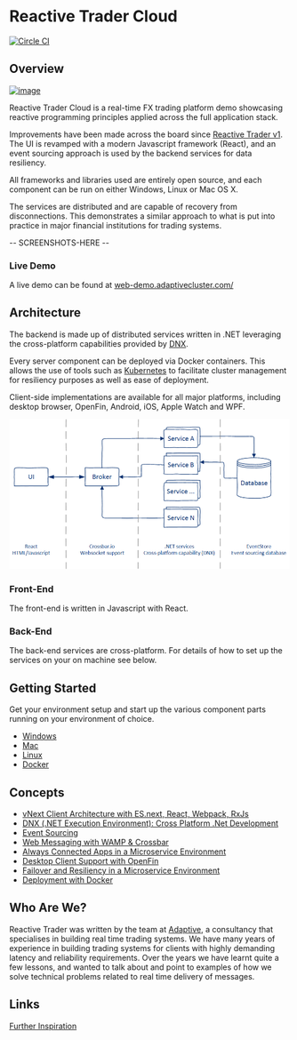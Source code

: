 # Reactive Trader Cloud

[![Circle CI](https://circleci.com/gh/AdaptiveConsulting/ReactiveTraderCloud.svg?style=svg&circle-token=801547883329d22e505634493b58b26fbb742e46)](https://circleci.com/gh/AdaptiveConsulting/ReactiveTraderCloud)

## Overview

[![image](https://raw.githubusercontent.com/AdaptiveConsulting/ReactiveTrader/master/images/adaptive-logo.png)](http://weareadaptive.com/)

Reactive Trader Cloud is a real-time FX trading platform demo showcasing reactive programming principles applied across the full application stack.

Improvements have been made across the board since [Reactive Trader v1](https://github.com/AdaptiveConsulting/ReactiveTrader). The UI is revamped with a modern Javascript framework (React), and an event sourcing approach is used by the backend services for data resiliency.

All frameworks and libraries used are entirely open source, and each component can be run on either Windows, Linux or Mac OS X.

The services are distributed and are capable of recovery from disconnections. This demonstrates a similar approach to what is put into practice in major financial institutions for trading systems.

-- SCREENSHOTS-HERE --

### Live Demo
A live demo can be found at [web-demo.adaptivecluster.com/](http://web-demo.adaptivecluster.com/)

## Architecture

The backend is made up of distributed services written in .NET leveraging the cross-platform capabilities provided by [DNX](https://github.com/aspnet/dnx).

Every server component can be deployed via Docker containers. This allows the use of tools such as [Kubernetes](http://kubernetes.io/) to facilitate cluster management for resiliency purposes as well as ease of deployment.

Client-side implementations are available for all major platforms, including desktop browser, OpenFin, Android, iOS, Apple Watch and WPF.

![Architecture Overview](docs/ArchitectureOverview.png)

### Front-End

The front-end is written in Javascript with React. 

### Back-End

The back-end services are cross-platform. For details of how to set up the services on your on machine see below.

## Getting Started

Get your environment setup and start up the various component parts running on your environment of choice. 

+ [Windows](docs/setup/windows-setup.md)
+ [Mac](docs/setup/macos-setup.md)
+ [Linux](docs/setup/linux-setup.md)
+ [Docker](docs/setup/docker-setup.md)

## Concepts

+ [vNext Client Architecture with ES.next, React, Webpack, RxJs](docs/articles/vNextClientArchitecture.md)
+ [DNX (.NET Execution Environment): Cross Platform .Net Development](docs/articles/dnx.md)
+ [Event Sourcing](docs/articles/eventSourcing.md)
+ [Web Messaging with WAMP & Crossbar](docs/articles/webMessaging.md)
+ [Always Connected Apps in a Microservice Environment](docs/articles/alwaysConnectedApps.md)
+ [Desktop Client Support with OpenFin](docs/articles/desktopClientWithOpenFin.md)
+ [Failover and Resiliency in a Microservice Environment](docs/articles/failOverAndResiliency.md)
+ [Deployment with Docker](docs/articles/deploymentWithDocker.md)

## Who Are We?

Reactive Trader was written by the team at [Adaptive](http://weareadaptive.com/), a consultancy that specialises in building real time trading systems. We have many years of experience in building trading systems for clients with highly demanding latency and reliability requirements. Over the years we have learnt quite a few lessons, and wanted to talk about and point to examples of how we solve technical problems related to real time delivery of messages.

## Links 
[Further Inspiration](https://www.youtube.com/watch?v=dQw4w9WgXcQ)

